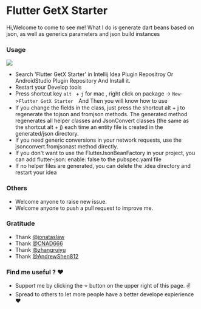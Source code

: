 
# Flutter GetX Starter

Hi,Welcome to come to see me!
What I do is generate dart beans based on json, as well as generics parameters and json build instances


[comment]: <> (### Easy Use)
[comment]: <> (![image]&#40;https://github.com/zhangruiyu/FlutterJsonBeanFactory/blob/master/beantojson_factory.gif&#41;)


### Usage
![](http://img.te0.cn/tuchuang/20210607170418_zQ7SrR_doc_img_1.jpeg)
* Search 'Flutter GetX Starter' in Intellij Idea Plugin Repositroy Or AndroidStudio Plugin Repository And Install it.</br>
* Restart your Develop tools 
* Press shortcut key `alt ` + `j` for mac  , right click on package -> `New`->`Flutter GetX Starter`　And Then you will know how to use
* If you change the fields in the class, just press the shortcut alt + j to regenerate the tojson and fromjson methods. The generated method regenerates all helper classes and JsonConvert classes (the same as the shortcut alt + j) each time an entity file is created in the generated/json directory.
* If you need generic conversions in your network requests, use the jsonconvert.fromjsonast method directly.
* If you don't want to use the FlutterJsonBeanFactory in your project, you can add flutter-json: enable: false to the pubspec.yaml file
* If no helper files are generated, you can delete the .idea directory and restart your idea

### Others
* Welcome anyone to raise new issue.
* Welcome anyone to push a pull request to improve me.

### Gratitude
* Thank [@jonataslaw](https://github.com/jonataslaw/getx) 
* Thank [@CNAD666](https://github.com/CNAD666/getx_template) 
* Thank [@zhangruiyu](https://github.com/zhangruiyu/FlutterJsonBeanFactory) 
* Thank [@AndrewShen812](https://github.com/AndrewShen812/AssetsRefGenerator) 

### Find me useful ? :heart:
* Support me by clicking the :star: button on the upper right of this page. :v:
* Spread to others to let more people have a better develope expierience :heart: